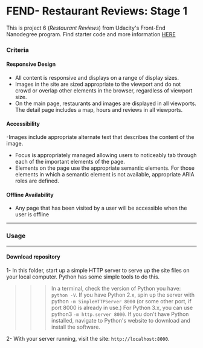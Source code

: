 # FEND- Restaurant Reviews: Stage 1

This is project 6 (*Restaurant Reviews*) from Udacity's  Front-End Nanodegree  program.
Find starter code and more information [HERE
](https://github.com/udacity/mws-restaurant-stage-1)

### Criteria

#### Responsive Design
- All content is responsive and displays on a range of display sizes.
- Images in the site are sized appropriate to the viewport and do not crowd or overlap other elements in the browser, regardless of viewport size.
- On the main page, restaurants and images are displayed in all viewports. The detail page includes a map, hours and reviews in all viewports.

#### Accessibility
-Images include appropriate alternate text that describes the content of the image.
- Focus is appropriately managed allowing users to noticeably tab through each of the important elements of the page.
- Elements on the page use the appropriate semantic elements. For those elements in which a semantic element is not available, appropriate ARIA roles are defined.

#### Offline Availability
- Any page that has been visited by a user will be accessible when the user is offline

---

### Usage
---

####  Download repository

1- In this folder, start up a simple HTTP server to serve up the site files on your local computer. Python has some simple tools to do this.

>>> In a terminal, check the version of Python you have: `python -V`. If you have Python 2.x, spin up the server with python `-m SimpleHTTPServer 8000` (or some other port, if port 8000 is already in use.) For Python 3.x, you can use python3 `-m http.server 8000`. If you don't have Python installed, navigate to Python's website to download and install the software.

2- With your server running, visit the site: `http://localhost:8000`.
